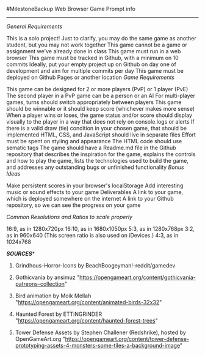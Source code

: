 #MilestoneBackup
Web Browser Game Prompt info
****************************
*General Requirements*

This is a solo project!
Just to clarify, you may do the same game as another student, but you may not work together
This game cannot be a game or assignment we've already done in class
This game must run in a web browser
This game must be tracked in Github, with a minimum on 10 commits
Ideally, put your empty project up on Github on day one of development and aim for multiple commits per day
This game must be deployed on Github Pages or another location
*Game Requirements*

This game can be designed for 2 or more players (PvP) or 1 player (PvE)
The second player in a PvP game can be a person or an AI
For multi-player games, turns should switch appropriately between players
This game should be winnable or it should keep score (whichever makes more sense)
When a player wins or loses, the game status and/or score should display visually to the player in a way that does not rely on console.logs or alerts
If there is a valid draw (tie) condition in your chosen game, that should be implemented
HTML, CSS, and JavaScript should live in separate files
Effort must be spent on styling and appearance
The HTML code should use sematic tags
The game should have a Readme.md file in the Github repository that describes the inspiration for the game, explains the controls and how to play the game, lists the technologies used to build the game, and addresses any outstanding bugs or unfinished functionality
*Bonus Ideas*

Make persistent scores in your browser's localStorage
Add interesting music or sound effects to your game
Deliverables
A link to your game, which is deployed somewhere on the internet
A link to your Github repository, so we can see the progress on your game


*Common Resolutions and Ratios to scale properly*

16:9, as in 1280x720px
16:10, as in 1680x1050px
5:3, as in 1280x768px
3:2, as in 960x640 (This screen ratio is also used on iDevices.)
4:3, as in 1024x768

*********************************SOURCES**********************************

1. Grindhous-Horror-Icons by BeachBoogeyman!-reddit/gamedev

2. Gothicvania by ansimuz "https://opengameart.org/content/gothicvania-patreons-collection"

3. Bird animation by Moik Mellah "https://opengameart.org/content/animated-birds-32x32"

4. Haunted Forest by ETTiNGRiNDER "https://opengameart.org/content/haunted-forest-trees"

5. Tower Defense Assets by Stephen Challener (Redshrike), hosted by OpenGameArt.org
    "https://opengameart.org/content/tower-defense-prototyping-assets-4-monsters-some-tiles-a-background-image"